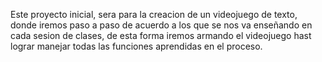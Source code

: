 Este proyecto inicial, sera para la creacion de un videojuego de texto, donde iremos paso a paso de acuerdo a los que se nos va enseñando en cada sesion de clases, de esta forma iremos armando el videojuego hast lograr manejar todas las funciones aprendidas en el proceso.